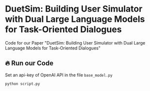 # DuetSim: Building User Simulator with Dual Large Language Models for Task-Oriented Dialogues
Code for our Paper "DuetSim: Building User Simulator with Dual Large Language Models for Task-Oriented Dialogues"
## 🔥 Run our Code
Set an api-key of OpenAI API in the file ```base_model.py```
```shell
python script.py
```
